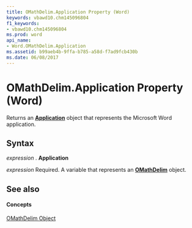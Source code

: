 ```yaml
---
title: OMathDelim.Application Property (Word)
keywords: vbawd10.chm145096804
f1_keywords:
- vbawd10.chm145096804
ms.prod: word
api_name:
- Word.OMathDelim.Application
ms.assetid: b99aeb4b-9ffa-b785-a58d-f7ad9fcb430b
ms.date: 06/08/2017
---
```



# OMathDelim.Application Property (Word)

Returns an  **[Application](Word.Application.md)** object that represents the Microsoft Word application.


## Syntax

 _expression_ . **Application**

 _expression_ Required. A variable that represents an **[OMathDelim](Word.OMathDelim.md)** object.


## See also


#### Concepts


[OMathDelim Object](Word.OMathDelim.md)

